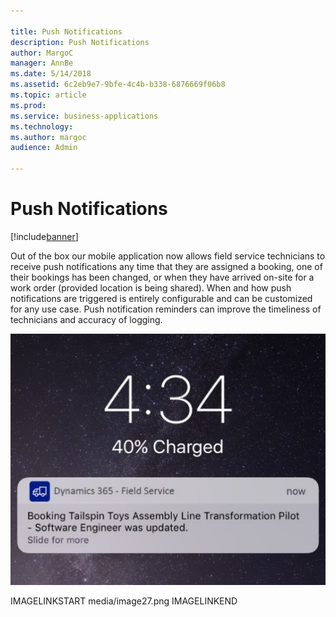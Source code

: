 ```yaml
---

title: Push Notifications
description: Push Notifications
author: MargoC
manager: AnnBe
ms.date: 5/14/2018
ms.assetid: 6c2eb9e7-9bfe-4c4b-b338-6876669f06b8
ms.topic: article
ms.prod: 
ms.service: business-applications
ms.technology: 
ms.author: margoc
audience: Admin

---
```

#  Push Notifications


[!include[banner](../../../../includes/banner.md)]

Out of the box our mobile application now allows field service technicians to
receive push notifications any time that they are assigned a booking, one of
their bookings has been changed, or when they have arrived on-site for a work
order (provided location is being shared). When and how push notifications are
triggered is entirely configurable and can be customized for any use case. Push
notification reminders can improve the timeliness of technicians and accuracy of
logging.

![](media/push-notifications-1.jpg "")
<!-- picture -->
 IMAGELINKSTART media/image27.png
IMAGELINKEND
